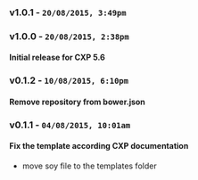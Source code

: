 ### v1.0.1 - `20/08/2015, 3:49pm`


### v1.0.0 - `20/08/2015, 2:38pm`
#### Initial release for CXP 5.6  


### v0.1.2 - `10/08/2015, 6:10pm`
#### Remove repository from bower.json  


### v0.1.1 - `04/08/2015, 10:01am`
#### Fix the template according CXP documentation  
* move soy file to the templates folder  
